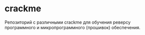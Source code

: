 # crackme

Репозиторий с различными crackme для обучения реверсу программного и микропрограммного (прошивок) обеспечения. 

